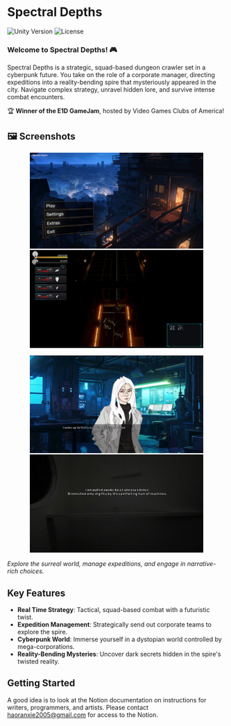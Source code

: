 # Spectral Depths
![Unity Version](https://img.shields.io/badge/Unity-2022.3.9f1-blue) ![License](https://img.shields.io/badge/license-MIT-green)

### Welcome to Spectral Depths! 🎮
Spectral Depths is a strategic, squad-based dungeon crawler set in a cyberpunk future. You take on the role of a corporate manager, directing expeditions into a reality-bending spire that mysteriously appeared in the city. Navigate complex strategy, unravel hidden lore, and survive intense combat encounters.

🏆 **Winner of the E1D GameJam**, hosted by Video Games Clubs of America!

## 🖼 Screenshots

<p align="center">
  <img src="https://github.com/haoranXie/Spectral-Depths/blob/main/3D-Assets/TitleScreen.png" alt="Title Screen" width="400"/>
  <img src="https://github.com/haoranXie/Spectral-Depths/blob/main/3D-Assets/StrategyScreen.png" alt="Strategy Screen" width="400"/>
</p>
<p align="center">
  <img src="https://github.com/haoranXie/Spectral-Depths/blob/main/3D-Assets/VNScreen.png" alt="VN Screen" width="400"/>
  <img src="https://github.com/haoranXie/Spectral-Depths/blob/main/3D-Assets/VNScreen2.png" alt="VN Screen 2" width="400"/>
</p>

*Explore the surreal world, manage expeditions, and engage in narrative-rich choices.*

## Key Features
- **Real Time Strategy**: Tactical, squad-based combat with a futuristic twist.
- **Expedition Management**: Strategically send out corporate teams to explore the spire.
- **Cyberpunk World**: Immerse yourself in a dystopian world controlled by mega-corporations.
- **Reality-Bending Mysteries**: Uncover dark secrets hidden in the spire's twisted reality.

## Getting Started
A good idea is to look at the Notion documentation on instructions for writers, programmers, and artists. Please contact haoranxie2005@gmail.com for access to the Notion.
